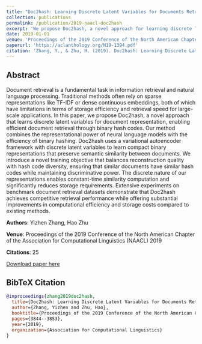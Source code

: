 ```yaml
---
title: "Doc2hash: Learning Discrete Latent Variables for Documents Retrieval"
collection: publications
permalink: /publication/2019-naacl-doc2hash
excerpt: 'We propose Doc2hash, a novel approach for learning discrete latent representations of documents that enables efficient large-scale document retrieval.'
date: 2019-01-01
venue: 'Proceedings of the 2019 Conference of the North American Chapter of the Association for Computational Linguistics (NAACL)'
paperurl: 'https://aclanthology.org/N19-1394.pdf'
citation: 'Zhang, Y., & Zhu, H. (2019). Doc2hash: Learning Discrete Latent Variables for Documents Retrieval. <i>Proceedings of the 2019 Conference of the North American Chapter of the Association for Computational Linguistics</i>.'
---
```


## Abstract

Document retrieval is a fundamental task in information retrieval and natural language processing. Traditional methods often rely on sparse representations like TF-IDF or dense continuous embeddings, both of which have limitations in terms of storage efficiency and retrieval speed for large-scale applications. In this paper, we propose Doc2hash, a novel approach that learns discrete latent variables for document representation, enabling efficient document retrieval through binary hash codes. Our method combines the representational power of neural language models with the efficiency of binary hashing. Doc2hash uses a variational autoencoder framework with discrete latent variables to learn compact binary representations that preserve semantic similarity between documents. We introduce a novel training objective that balances reconstruction quality with hash code diversity, ensuring that similar documents have similar hash codes while maintaining discriminative power. The discrete nature of our representations enables constant-time similarity computation and significantly reduces storage requirements. Extensive experiments on benchmark document retrieval datasets demonstrate that Doc2hash achieves competitive retrieval performance while offering substantial improvements in computational efficiency and storage costs compared to existing methods.

**Authors**: Yizhen Zhang, Hao Zhu

**Venue**: Proceedings of the 2019 Conference of the North American Chapter of the Association for Computational Linguistics (NAACL) 2019

**Citations**: 25

[Download paper here](https://aclanthology.org/N19-1394.pdf)

## BibTeX Citation

```bibtex
@inproceedings{zhang2019doc2hash,
  title={Doc2hash: Learning Discrete Latent Variables for Documents Retrieval},
  author={Zhang, Yizhen and Zhu, Hao},
  booktitle={Proceedings of the 2019 Conference of the North American Chapter of the Association for Computational Linguistics: Human Language Technologies},
  pages={3844--3853},
  year={2019},
  organization={Association for Computational Linguistics}
}
```
